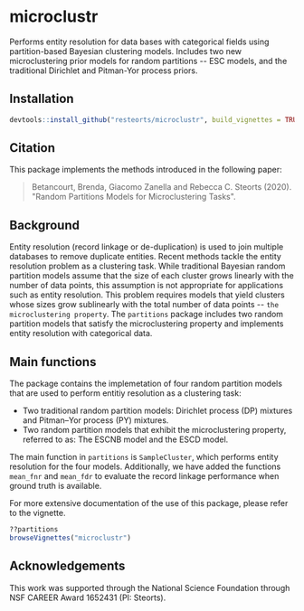 # microclustr

Performs entity resolution for data bases with categorical fields using partition-based Bayesian clustering models. Includes two new microclustering prior models for random partitions -- ESC models, and the traditional Dirichlet and Pitman-Yor process priors.

## Installation

```r
devtools::install_github("resteorts/microclustr", build_vignettes = TRUE)
```

## Citation

This package implements the methods introduced in the following paper:

> Betancourt, Brenda, Giacomo Zanella and Rebecca C. Steorts (2020). "Random Partitions Models for Microclustering Tasks".

## Background

Entity resolution (record linkage or de-duplication) is used to join multiple databases to remove duplicate entities. Recent methods tackle the entity resolution problem as a clustering task. While traditional Bayesian random partition models assume that the size of each cluster grows linearly with the number of data points, this assumption is not appropriate for applications such as entity resolution. This problem requires models that yield clusters whose sizes grow sublinearly with the total number of data points -- `the microclustering property`. The `partitions` package includes two random partition models that satisfy the microclustering property and implements entity resolution with categorical data.

## Main functions

The package contains the implemetation of four random partition models that are used to perform entitiy resolution as a clustering task: 

* Two traditional random partition models: Dirichlet process (DP) mixtures and Pitman–Yor process (PY) mixtures. 
* Two random partition models that exhibit the microclustering property, referred to as: The ESCNB model and the ESCD model.

The main function in `partitions` is `SampleCluster`, which performs entity resolution for the four models. Additionally, we have added the functions `mean_fnr` and `mean_fdr` to evaluate the record linkage performance when ground truth is available.


For more extensive documentation of the use of this package, please refer to the vignette.

```r
??partitions
browseVignettes("microclustr")
```

## Acknowledgements

This work was supported through the National Science Foundation through NSF CAREER Award 1652431 (PI: Steorts).

